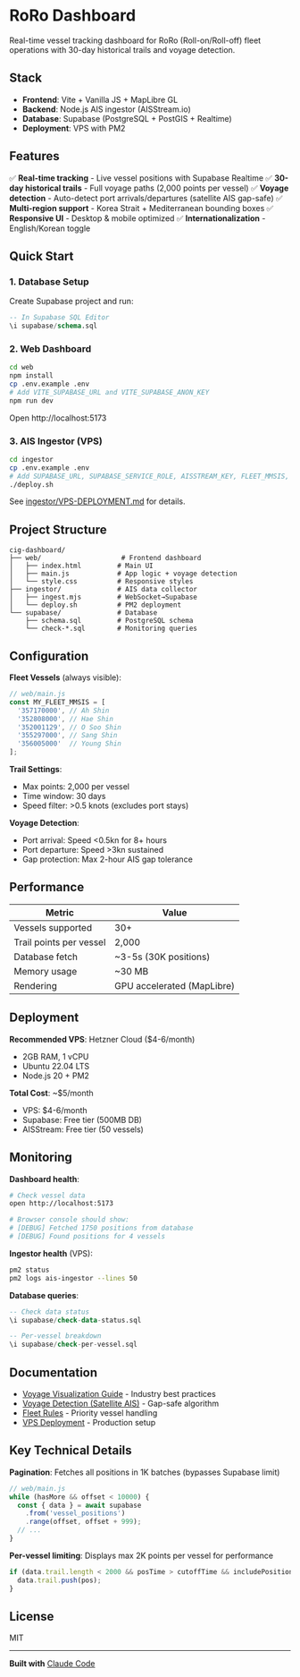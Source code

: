 # RoRo Dashboard

Real-time vessel tracking dashboard for RoRo (Roll-on/Roll-off) fleet operations with 30-day historical trails and voyage detection.

## Stack

- **Frontend**: Vite + Vanilla JS + MapLibre GL
- **Backend**: Node.js AIS ingestor (AISStream.io)
- **Database**: Supabase (PostgreSQL + PostGIS + Realtime)
- **Deployment**: VPS with PM2

## Features

✅ **Real-time tracking** - Live vessel positions with Supabase Realtime
✅ **30-day historical trails** - Full voyage paths (2,000 points per vessel)
✅ **Voyage detection** - Auto-detect port arrivals/departures (satellite AIS gap-safe)
✅ **Multi-region support** - Korea Strait + Mediterranean bounding boxes
✅ **Responsive UI** - Desktop & mobile optimized
✅ **Internationalization** - English/Korean toggle

## Quick Start

### 1. Database Setup

Create Supabase project and run:
```sql
-- In Supabase SQL Editor
\i supabase/schema.sql
```

### 2. Web Dashboard

```bash
cd web
npm install
cp .env.example .env
# Add VITE_SUPABASE_URL and VITE_SUPABASE_ANON_KEY
npm run dev
```

Open http://localhost:5173

### 3. AIS Ingestor (VPS)

```bash
cd ingestor
cp .env.example .env
# Add SUPABASE_URL, SUPABASE_SERVICE_ROLE, AISSTREAM_KEY, FLEET_MMSIS, BBOX_JSON
./deploy.sh
```

See [ingestor/VPS-DEPLOYMENT.md](ingestor/VPS-DEPLOYMENT.md) for details.

## Project Structure

```
cig-dashboard/
├── web/                    # Frontend dashboard
│   ├── index.html         # Main UI
│   ├── main.js            # App logic + voyage detection
│   └── style.css          # Responsive styles
├── ingestor/              # AIS data collector
│   ├── ingest.mjs         # WebSocket→Supabase
│   └── deploy.sh          # PM2 deployment
└── supabase/              # Database
    ├── schema.sql         # PostgreSQL schema
    └── check-*.sql        # Monitoring queries
```

## Configuration

**Fleet Vessels** (always visible):
```javascript
// web/main.js
const MY_FLEET_MMSIS = [
  '357170000', // Ah Shin
  '352808000', // Hae Shin
  '352001129', // O Soo Shin
  '355297000', // Sang Shin
  '356005000'  // Young Shin
];
```

**Trail Settings**:
- Max points: 2,000 per vessel
- Time window: 30 days
- Speed filter: >0.5 knots (excludes port stays)

**Voyage Detection**:
- Port arrival: Speed <0.5kn for 8+ hours
- Port departure: Speed >3kn sustained
- Gap protection: Max 2-hour AIS gap tolerance

## Performance

| Metric | Value |
|--------|-------|
| Vessels supported | 30+ |
| Trail points per vessel | 2,000 |
| Database fetch | ~3-5s (30K positions) |
| Memory usage | ~30 MB |
| Rendering | GPU accelerated (MapLibre) |

## Deployment

**Recommended VPS**: Hetzner Cloud ($4-6/month)
- 2GB RAM, 1 vCPU
- Ubuntu 22.04 LTS
- Node.js 20 + PM2

**Total Cost**: ~$5/month
- VPS: $4-6/month
- Supabase: Free tier (500MB DB)
- AISStream: Free tier (50 vessels)

## Monitoring

**Dashboard health**:
```bash
# Check vessel data
open http://localhost:5173

# Browser console should show:
# [DEBUG] Fetched 1750 positions from database
# [DEBUG] Found positions for 4 vessels
```

**Ingestor health** (VPS):
```bash
pm2 status
pm2 logs ais-ingestor --lines 50
```

**Database queries**:
```sql
-- Check data status
\i supabase/check-data-status.sql

-- Per-vessel breakdown
\i supabase/check-per-vessel.sql
```

## Documentation

- [Voyage Visualization Guide](VOYAGE-VISUALIZATION-GUIDE.md) - Industry best practices
- [Voyage Detection (Satellite AIS)](VOYAGE-DETECTION-SATELLITE-AIS.md) - Gap-safe algorithm
- [Fleet Rules](FLEET-EXCLUSIVE-RULES.md) - Priority vessel handling
- [VPS Deployment](ingestor/VPS-DEPLOYMENT.md) - Production setup

## Key Technical Details

**Pagination**: Fetches all positions in 1K batches (bypasses Supabase limit)
```javascript
// web/main.js
while (hasMore && offset < 10000) {
  const { data } = await supabase
    .from('vessel_positions')
    .range(offset, offset + 999);
  // ...
}
```

**Per-vessel limiting**: Displays max 2K points per vessel for performance
```javascript
if (data.trail.length < 2000 && posTime > cutoffTime && includePosition) {
  data.trail.push(pos);
}
```

## License

MIT

---

**Built with** [Claude Code](https://claude.com/claude-code)
